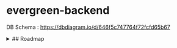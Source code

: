# evergreen-backend
DB Schema : https://dbdiagram.io/d/646f5c747764f72fcfd65b67

<details>
  <summary> ## Roadmap </summary>
  
- Folder Structure &#9989;

- Add Express, Sequelize connection &#9989;

- Customer & Customer Details models [associations, controller,testing,swagger] &#9989;

- Postman Testing for customers & customer_details table &#9989;

- Vendors & Employee models [association, controller, testing, swagger] &#9989;

- Product Model [offer, stale, product,price,inventory] &#9989;

- Routes protection [xss, jwt, rate limiter,Authorization ] &#9989;
- Subscription model &#9989;
- Redis cache
- Roles Model &#9989;
- Database Backup 
- Validate [Model, Constraints, Swagger route] 
</details>
